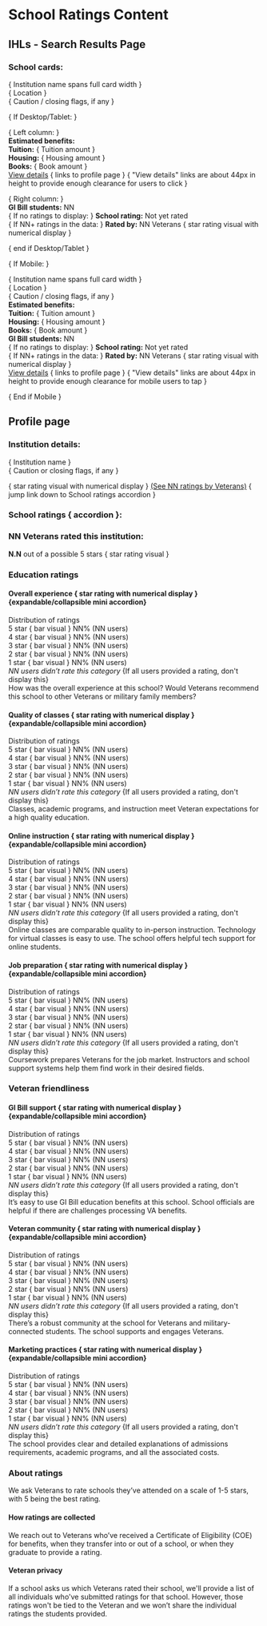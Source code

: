 # School Ratings Content

## IHLs - Search Results Page 

### School cards:

{ Institution name spans full card width }  
{ Location }  
{ Caution / closing flags, if any }  

{ If Desktop/Tablet: }  

{ Left column: }  
**Estimated benefits:**  
**Tuition:** { Tuition amount }  
**Housing:** { Housing amount }  
**Books:** { Book amount }  
[View details]() { links to profile page } { "View details" links are about 44px in height to provide enough clearance for users to click } 

{ Right column: }  
**GI Bill students:** NN  
{ If no ratings to display: } **School rating:** Not yet rated  
{ If NN+ ratings in the data: } **Rated by:** NN Veterans { star rating visual with numerical display }  

{ end if Desktop/Tablet }

{ If Mobile: } 

{ Institution name spans full card width }  
{ Location }  
{ Caution / closing flags, if any }  
**Estimated benefits:**  
**Tuition:** { Tuition amount }  
**Housing:** { Housing amount }  
**Books:** { Book amount }  
**GI Bill students:** NN  
{ If no ratings to display: } **School rating:** Not yet rated  
{ If NN+ ratings in the data: } **Rated by:** NN Veterans { star rating visual with numerical display }  
[View details]() { links to profile page }  { "View details" links are about 44px in height to provide enough clearance for mobile users to tap }    

{ End if Mobile } 
## Profile page

### Institution details: 
{ Institution name }  
{ Caution or closing flags, if any }  

{ star rating visual with numerical display } [(See NN ratings by Veterans)]() { jump link down to School ratings accordion } 

### School ratings { accordion }:

### NN Veterans rated this institution:

**N.N** out of a possible 5 stars  { star rating visual }

### Education ratings

#### Overall experience { star rating with numerical display } {expandable/collapsible mini accordion}  
Distribution of ratings  
5 star { bar visual } NN% (NN users)  
4 star { bar visual } NN% (NN users)  
3 star { bar visual } NN% (NN users)  
2 star { bar visual } NN% (NN users)  
1 star { bar visual } NN% (NN users)  
*NN users didn’t rate this category* {If all users provided a rating, don't display this}   
How was the overall experience at this school?  Would Veterans recommend this school to other Veterans or military family members?

#### Quality of classes { star rating with numerical display } {expandable/collapsible mini accordion}  
Distribution of ratings  
5 star { bar visual } NN% (NN users)  
4 star { bar visual } NN% (NN users)  
3 star { bar visual } NN% (NN users)  
2 star { bar visual } NN% (NN users)  
1 star { bar visual } NN% (NN users)  
*NN users didn’t rate this category* {If all users provided a rating, don't display this}   
Classes, academic programs, and instruction meet Veteran expectations for a high quality education.

#### Online instruction { star rating with numerical display } {expandable/collapsible mini accordion}  
Distribution of ratings  
5 star { bar visual } NN% (NN users)  
4 star { bar visual } NN% (NN users)  
3 star { bar visual } NN% (NN users)  
2 star { bar visual } NN% (NN users)  
1 star { bar visual } NN% (NN users)  
*NN users didn’t rate this category* {If all users provided a rating, don't display this}  
Online classes are comparable quality to in-person instruction. Technology for virtual classes is easy to use. The school offers helpful tech support for online students.

#### Job preparation { star rating with numerical display } {expandable/collapsible mini accordion}  
Distribution of ratings  
5 star { bar visual } NN% (NN users)  
4 star { bar visual } NN% (NN users)  
3 star { bar visual } NN% (NN users)  
2 star { bar visual } NN% (NN users)  
1 star { bar visual } NN% (NN users)  
*NN users didn’t rate this category* {If all users provided a rating, don't display this}  
Coursework prepares Veterans for the job market. Instructors and school support systems help them find work in their desired fields.

### Veteran friendliness

#### GI Bill support { star rating with numerical display } {expandable/collapsible mini accordion}  
Distribution of ratings  
5 star { bar visual } NN% (NN users)  
4 star { bar visual } NN% (NN users)  
3 star { bar visual } NN% (NN users)  
2 star { bar visual } NN% (NN users)  
1 star { bar visual } NN% (NN users)  
*NN users didn’t rate this category* {If all users provided a rating, don't display this}  
It’s easy to use GI Bill education benefits at this school.  School officials are helpful if there are challenges processing VA benefits.

#### Veteran community { star rating with numerical display } {expandable/collapsible mini accordion}  
Distribution of ratings  
5 star { bar visual } NN% (NN users)  
4 star { bar visual } NN% (NN users)  
3 star { bar visual } NN% (NN users)  
2 star { bar visual } NN% (NN users)  
1 star { bar visual } NN% (NN users)  
*NN users didn’t rate this category* {If all users provided a rating, don't display this}  
There’s a robust community at the school for Veterans and military-connected students. The school supports and engages Veterans.

#### Marketing practices { star rating with numerical display } {expandable/collapsible mini accordion}  
Distribution of ratings  
5 star { bar visual } NN% (NN users)  
4 star { bar visual } NN% (NN users)  
3 star { bar visual } NN% (NN users)  
2 star { bar visual } NN% (NN users)  
1 star { bar visual } NN% (NN users)  
*NN users didn’t rate this category* {If all users provided a rating, don't display this}   
The school provides clear and detailed explanations of admissions requirements, academic programs, and all the associated costs.  

### About ratings 

We ask Veterans to rate schools they’ve attended on a scale of 1-5 stars, with 5 being the best rating.  

#### How ratings are collected

We reach out to Veterans who’ve received a Certificate of Eligibility (COE) for benefits, when they transfer into or out of a school, or when they graduate to provide a rating.

#### Veteran privacy

If a school asks us which Veterans rated their school, we'll provide a list of all individuals who've submitted ratings for that school.  However, those ratings won't be tied to the Veteran and we won’t share the individual ratings the students provided.

